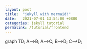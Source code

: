 ```yaml
---
layout: post
title:  "jekyll with mermaid!"
date:   2021-07-01 13:54:00 +0800
categories: jekyll tutorial
permalink: /tutorial/frontend
---
```



<script async src="https://unpkg.com/mermaid@8.11.0/dist/mermaid.min.js"></script>
<div class="mermaid">
graph TD;
    A-->B;
    A-->C;
    B-->D;
    C-->D;
</div>

